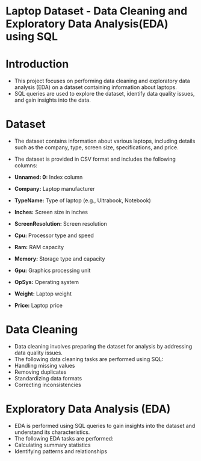 # Laptop Dataset - Data Cleaning and Exploratory Data Analysis(EDA) using SQL

# Introduction
- This project focuses on performing data cleaning and exploratory data analysis (EDA) on a dataset containing information about laptops.
- SQL queries are used to explore the dataset, identify data quality issues, and gain insights into the data.

# Dataset
- The dataset contains information about various laptops, including details such as the company, type, screen size, specifications, and price. 
- The dataset is provided in CSV format and includes the following columns:

- **Unnamed: 0:** Index column
- **Company:** Laptop manufacturer
- **TypeName:** Type of laptop (e.g., Ultrabook, Notebook)
- **Inches:** Screen size in inches
- **ScreenResolution:** Screen resolution
- **Cpu:** Processor type and speed
- **Ram:** RAM capacity
- **Memory:** Storage type and capacity
- **Gpu:** Graphics processing unit
- **OpSys:** Operating system
- **Weight:** Laptop weight
- **Price:** Laptop price

# Data Cleaning
- Data cleaning involves preparing the dataset for analysis by addressing data quality issues.
- The following data cleaning tasks are performed using SQL:
- Handling missing values
- Removing duplicates
- Standardizing data formats
- Correcting inconsistencies

# Exploratory Data Analysis (EDA)
- EDA is performed using SQL queries to gain insights into the dataset and understand its characteristics.
- The following EDA tasks are performed:
- Calculating summary statistics
- Identifying patterns and relationships

